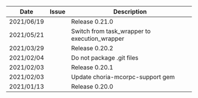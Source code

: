 |Date      |Issue |Description                                                                                              |
|----------|------|---------------------------------------------------------------------------------------------------------|
|2021/06/19|      |Release 0.21.0                                                                                           |
|2021/05/21|      |Switch from task_wrapper to execution_wrapper                                                            |
|2021/03/29|      |Release 0.20.2                                                                                           |
|2021/02/04|      |Do not package .git files                                                                                |
|2021/02/03|      |Release 0.20.1                                                                                           |
|2021/02/03|      |Update choria-mcorpc-support gem                                                                         |
|2021/01/13|      |Release 0.20.0                                                                                           |
